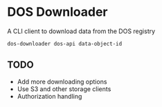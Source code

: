 # DOS Downloader

A CLI client to download data from the DOS registry

`dos-downloader dos-api data-object-id`

## TODO

* Add more downloading options
* Use S3 and other storage clients
* Authorization handling

